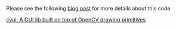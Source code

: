 Please see the following [blog post](https://www.learnopencv.com/cvui-gui-lib-built-on-top-of-opencv-drawing-primitives/) for more details about this code

[cvui: A GUI lib built on top of OpenCV drawing primitives](https://www.learnopencv.com/cvui-gui-lib-built-on-top-of-opencv-drawing-primitives/)
